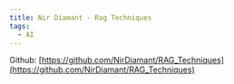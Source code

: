 ```yaml
---
title: Nir Diamant - Rag Techniques
tags:
  - AI
---
```


Github: [https://github.com/NirDiamant/RAG_Techniques](https://github.com/NirDiamant/RAG_Techniques)

